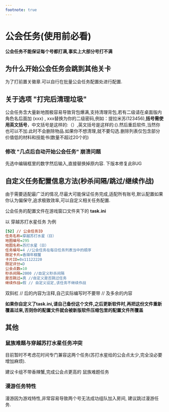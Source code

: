 ```yaml
---
footnote: true
---
```


# 公会任务(使用前必看)

**公会任务不能保证每个号都打满,事实上大部分号打不满**

## 为什么开始公会任务会跳到其他关卡

为了打前置关徽章.可以自行在批量公会任务配置处进行配置.

## 关于选项 "打完后清理垃圾"

公会任务含大量新地图极容易导致背包爆满,支持清理背包,若有二级请在桌面版内角色名后面加 (xxx) , xxx替换为你的二级密码,例如：提拉米苏(123456),**括号需使用英文括号**，中文括号是这样的:（）,英文括号是这样的:().然后重启软件,当然你也可以不加.此时不会删除物品.如果你不想清理,就不要勾选.删除列表仅包含部分价值低的材料和技能书(数量不超过20个的)

### 修改 "几点后自动开始公会任务" 崩溃问题

先选中编辑框里的数字然后输入,直接替换掉原内容. 下版本修复此BUG

## 自定义任务配置信息方法(秒杀间隔/跳过/继续作战)

由于需要适配最广泛的情况,尽最大可能保证任务完成,适配所有账号,默认配置如果你认为偏保守,追求极致效率,可以自定义相关任务配置.

公会任务的配置文件在游戏窗口文件夹下的 **task.ini**

以 穿越苏打水星任务 为例

```ini
[52] // 公会任务ID
任务名称=穿越苏打水星（日）
地图编号=295
地图名称=苏打水星（日）
任务编号=4 //公会任务在每日任务列表当中的顺序
限定卡片=香辣年糕蟹
卡片ID=0x11122220
限定评分=D
公会点数=10
秒杀间隔=2000 //自定义秒杀间隔
是否跳过=真 //自定义是否跳过任务
继续作战=假 // 自定义设定,该任务不继续作战
```

双斜杠 // 后的内容为注释,自己实际编写时不要带 // 及多余的内容

**如果你自定义了task.ini,请自己备份这个文件,之后更新软件时,再把这份文件重新覆盖过来,否则你的配置文件就会被新版软件压缩包里的配置文件所覆盖**

## 其他

### 鼠族难题与穿越苏打水星任务冲突 

目前暂时不考虑花时间专门兼容这两个任务(苏打水星给的公会点太少,完全没必要增加麻烦). 

建议卡组不带香辣蟹,完成公会点更高的 鼠族难题任务

### 漫游任务特性

漫游因为游戏特性,非常容易导致两个号无法成功组队加入房间, 建议跳过漫游任务.